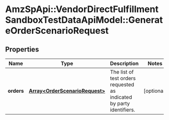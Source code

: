 # AmzSpApi::VendorDirectFulfillmentSandboxTestDataApiModel::GenerateOrderScenarioRequest

## Properties
Name | Type | Description | Notes
------------ | ------------- | ------------- | -------------
**orders** | [**Array&lt;OrderScenarioRequest&gt;**](OrderScenarioRequest.md) | The list of test orders requested as indicated by party identifiers. | [optional] 

